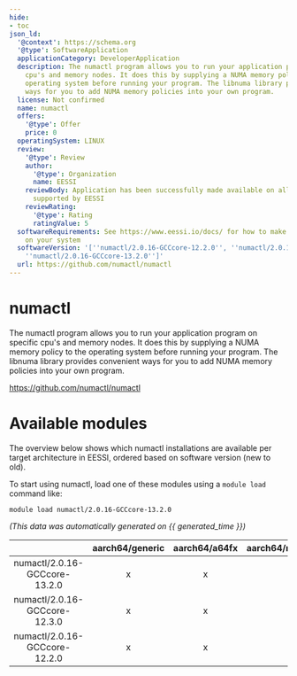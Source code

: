 ```yaml
---
hide:
- toc
json_ld:
  '@context': https://schema.org
  '@type': SoftwareApplication
  applicationCategory: DeveloperApplication
  description: The numactl program allows you to run your application program on specific
    cpu's and memory nodes. It does this by supplying a NUMA memory policy to the
    operating system before running your program. The libnuma library provides convenient
    ways for you to add NUMA memory policies into your own program.
  license: Not confirmed
  name: numactl
  offers:
    '@type': Offer
    price: 0
  operatingSystem: LINUX
  review:
    '@type': Review
    author:
      '@type': Organization
      name: EESSI
    reviewBody: Application has been successfully made available on all architectures
      supported by EESSI
    reviewRating:
      '@type': Rating
      ratingValue: 5
  softwareRequirements: See https://www.eessi.io/docs/ for how to make EESSI available
    on your system
  softwareVersion: '[''numactl/2.0.16-GCCcore-12.2.0'', ''numactl/2.0.16-GCCcore-12.3.0'',
    ''numactl/2.0.16-GCCcore-13.2.0'']'
  url: https://github.com/numactl/numactl
---
```


numactl
=======


The numactl program allows you to run your application program on specific cpu's and memory nodes. It does this by supplying a NUMA memory policy to the operating system before running your program. The libnuma library provides convenient ways for you to add NUMA memory policies into your own program.

https://github.com/numactl/numactl
# Available modules


The overview below shows which numactl installations are available per target architecture in EESSI, ordered based on software version (new to old).

To start using numactl, load one of these modules using a `module load` command like:

```shell
module load numactl/2.0.16-GCCcore-13.2.0
```

*(This data was automatically generated on {{ generated_time }})*

| |aarch64/generic|aarch64/a64fx|aarch64/neoverse_n1|aarch64/neoverse_v1|aarch64/nvidia/grace|x86_64/generic|x86_64/amd/zen2|x86_64/amd/zen3|x86_64/amd/zen4|x86_64/intel/cascadelake|x86_64/intel/haswell|x86_64/intel/icelake|x86_64/intel/sapphirerapids|x86_64/intel/skylake_avx512|
| :---: | :---: | :---: | :---: | :---: | :---: | :---: | :---: | :---: | :---: | :---: | :---: | :---: | :---: | :---: |
|numactl/2.0.16-GCCcore-13.2.0|x|x|x|x|x|x|x|x|x|x|x|x|x|x|
|numactl/2.0.16-GCCcore-12.3.0|x|x|x|x|x|x|x|x|x|x|x|x|x|x|
|numactl/2.0.16-GCCcore-12.2.0|x|x|x|x|x|x|x|x|x|x|x|x|x|x|
